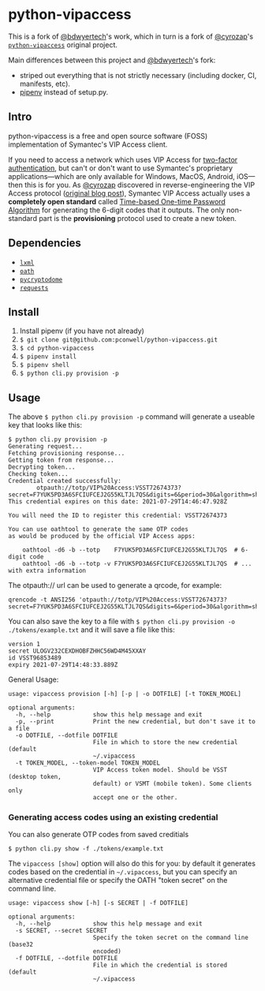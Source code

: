 ﻿python-vipaccess
================

This is a fork of [@bdwyertech](https://github.com/bdwyertech/python-vipaccess)'s work, which in turn is a fork of [@cyrozap](https://github.com/cyrozap)'s [`python-vipaccess`](https://github.com/dlenski/python-vipaccess) original project.

Main differences between this project and [@bdwyertech](https://github.com/bdwyertech/python-vipaccess)'s fork:

- striped out everything that is not strictly necessary (including docker, CI, manifests, etc).
- [pipenv](https://docs.pipenv.org/) instead of setup.py.

Intro
-----

python-vipaccess is a free and open source software (FOSS) implementation of Symantec's VIP Access client.

If you need to access a network which uses VIP Access for [two-factor authentication](https://en.wikipedia.org/wiki/Two-factor_authentication), but can't or don't want to use Symantec's proprietary applications—which are only available for Windows, MacOS, Android, iOS—then this is for you. As [@cyrozap](https://github.com/cyrozap) discovered in reverse-engineering the VIP Access protocol
([original blog
post](https://www.cyrozap.com/2014/09/29/reversing-the-symantec-vip-access-provisioning-protocol)),
Symantec VIP Access actually uses a **completely open standard**
called [Time-based One-time Password
Algorithm](https://en.wikipedia.org/wiki/Time-based_One-time_Password_Algorithm)
for generating the 6-digit codes that it outputs. The only
non-standard part is the **provisioning** protocol used to create a
new token.

Dependencies
------------

-  [`lxml`](https://pypi.python.org/pypi/lxml/3.4.0)
-  [`oath`](https://pypi.python.org/pypi/oath/1.2)
-  [`pycryptodome`](https://pypi.python.org/pypi/pycryptodome/3.4.7)
-  [`requests`](https://pypi.python.org/pypi/requests/)


Install
------

1. Install pipenv (if you have not already)
2. `$ git clone git@github.com:pconwell/python-vipaccess.git`
3. `$ cd python-vipaccess`
3. `$ pipenv install`
5. `$ pipenv shell`
4. `$ python cli.py provision -p`


Usage
-----

The above `$ python cli.py provision -p` command will generate a useable key that looks like this:

```
$ python cli.py provision -p
Generating request...
Fetching provisioning response...
Getting token from response...
Decrypting token...
Checking token...
Credential created successfully:
        otpauth://totp/VIP%20Access:VSST72674373?secret=F7YUK5PD3A6SFCIUFCEJ2G55KLTJL7QS&digits=6&period=30&algorithm=sha1&issuer=Symantec
This credential expires on this date: 2021-07-29T14:46:47.928Z

You will need the ID to register this credential: VSST72674373

You can use oathtool to generate the same OTP codes
as would be produced by the official VIP Access apps:

    oathtool -d6 -b --totp    F7YUK5PD3A6SFCIUFCEJ2G55KLTJL7QS  # 6-digit code
    oathtool -d6 -b --totp -v F7YUK5PD3A6SFCIUFCEJ2G55KLTJL7QS  # ... with extra information
```

The otpauth:// url can be used to generate a qrcode, for example:

```
qrencode -t ANSI256 'otpauth://totp/VIP%20Access:VSST72674373?secret=F7YUK5PD3A6SFCIUFCEJ2G55KLTJL7QS&digits=6&period=30&algorithm=sha1&issuer=Symantec'
```

You can also save the key to a file with `$ python cli.py provision -o ./tokens/example.txt` and it will save a file like this:

```
version 1
secret ULOGV232CEXDHOBFZHHC56WD4M45XXAY
id VSST96853489
expiry 2021-07-29T14:48:33.889Z
```

General Usage:
```
usage: vipaccess provision [-h] [-p | -o DOTFILE] [-t TOKEN_MODEL]

optional arguments:
  -h, --help            show this help message and exit
  -p, --print           Print the new credential, but don't save it to a file
  -o DOTFILE, --dotfile DOTFILE
                        File in which to store the new credential (default
                        ~/.vipaccess
  -t TOKEN_MODEL, --token-model TOKEN_MODEL
                        VIP Access token model. Should be VSST (desktop token,
                        default) or VSMT (mobile token). Some clients only
                        accept one or the other.
```


### Generating access codes using an existing credential

You can also generate OTP codes from saved creditials

```
$ python cli.py show -f ./tokens/example.txt
```

The `vipaccess [show]` option will also do this for you: by default it
generates codes based on the credential in `~/.vipaccess`, but you can
specify an alternative credential file or specify the OATH "token
secret" on the command line.

```
usage: vipaccess show [-h] [-s SECRET | -f DOTFILE]

optional arguments:
  -h, --help            show this help message and exit
  -s SECRET, --secret SECRET
                        Specify the token secret on the command line (base32
                        encoded)
  -f DOTFILE, --dotfile DOTFILE
                        File in which the credential is stored (default
                        ~/.vipaccess
```
